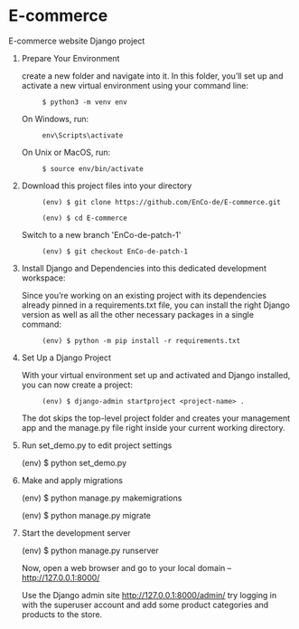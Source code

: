 # E-commerce
E-commerce website Django project

1. Prepare Your Environment

      create a new folder and navigate into it. In this folder, you’ll set up and activate a new virtual environment using your command line:
      
            $ python3 -m venv env
      
      On Windows, run:
   
            env\Scripts\activate
      
      On Unix or MacOS, run:
   
            $ source env/bin/activate


3. Download this project files into your directory 
      
            (env) $ git clone https://github.com/EnCo-de/E-commerce.git
            
            (env) $ cd E-commerce

      Switch to a new branch 'EnCo-de-patch-1'

            (env) $ git checkout EnCo-de-patch-1

  
4. Install Django and Dependencies into this dedicated development workspace:

   Since you’re working on an existing project with its dependencies already pinned in a requirements.txt file, you can install the right Django version as well as all the other necessary packages in a single command:
   
            (env) $ python -m pip install -r requirements.txt


6. Set Up a Django Project

      With your virtual environment set up and activated and Django installed, you can now create a project:
    
            (env) $ django-admin startproject <project-name> .
    
      The dot skips the top-level project folder and creates your management app and the manage.py file right inside your current working directory.


7. Run set_demo.py to edit project settings

   (env) $ python set_demo.py


8. Make and apply migrations
   
   (env) $ python manage.py makemigrations
   
   (env) $ python manage.py migrate


9. Start the development server

   (env) $ python manage.py runserver

   Now, open a web browser and go to your local domain – http://127.0.0.1:8000/
   
   Use the Django admin site http://127.0.0.1:8000/admin/ try logging in with the superuser account and add some product categories and products to the store.
